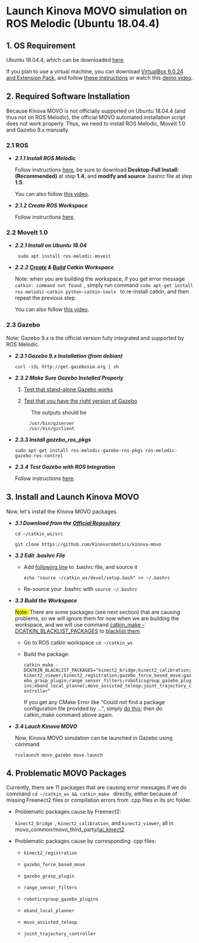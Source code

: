 
# Launch Kinova MOVO simulation on ROS Melodic (Ubuntu 18.04.4)


## 1. OS Requirement

Ubuntu 18.04.4, which can be downloaded [here](http://old-releases.ubuntu.com/releases/bionic/ubuntu-18.04.4-desktop-amd64.iso).

If you plan to use a virtual machine, you can download [VirtualBox 6.0.24 and Extension Pack](https://www.virtualbox.org/wiki/Download_Old_Builds_6_0), and follow [these instructions](https://wiki.epfl.ch/roscontrol/virtualboxmac) or watch this [demo video](https://www.youtube.com/watch?v=JzSOIW2-6BE&list=PL2kQRtildZTblkiHUDwPQopv2q5E2vd7H&index=5&t=0s).



## 2. Required Software Installation

Because Kinova MOVO is not officially supported on Ubuntu 18.04.4 (and thus not on ROS Melodic), the official MOVO automated installation script does not work properly. Thus, we need to install ROS Melodic, MoveIt 1.0 and Gazebo 9.x manually.

### 2.1 ROS

* ***2.1.1 Install ROS Melodic***

	Follow instructions [here](http://wiki.ros.org/melodic/Installation/Ubuntu), be sure to download **Desktop-Full Install: (Recommended)** at step **1.4**; and **modify and source** .bashrc file at step **1.5**.

	You can also follow [this video](https://www.youtube.com/watch?v=WKlk_2EGfM4&list=PL2kQRtildZTblkiHUDwPQopv2q5E2vd7H&index=12&t=0s).

* ***2.1.2 Create ROS Workspace***

	Follow instructions [here](http://wiki.ros.org/ROS/Tutorials/InstallingandConfiguringROSEnvironment).


### 2.2 MoveIt 1.0

* ***2.2.1 Install on Ubuntu 18.04***

	``` sudo apt install ros-melodic-moveit```

* ***2.2.2 [Create](https://ros-planning.github.io/moveit_tutorials/doc/getting_started/getting_started.html#create-a-catkin-workspace-and-download-moveit-source) & [Build](https://ros-planning.github.io/moveit_tutorials/doc/getting_started/getting_started.html#build-your-catkin-workspace) Catkin Workspace***

	Note: when you are building the workspace, if you get error message ```catkin: command not found ```, simply run command ```sudo apt-get install ros-melodic-catkin python-catkin-tools ``` to re-install catkin, and then repeat the previous step.

	You can also follow [this video](https://www.youtube.com/watch?v=Ki5wL6RHiqs).

### 2.3 Gazebo 
Note: Gazebo 9.x is the official version fully integrated and supported by ROS Melodic.

* ***2.3.1 Gazebo 9.x Installation  (from debian)***

	``` curl -sSL http://get.gazebosim.org | sh ```
	
* ***2.3.2 Make Sure Gazebo Installed Properly***

	1. [Test that stand-alone Gazebo works](http://gazebosim.org/tutorials?tut=ros_installing&cat=connect_ros#Testthatstand-aloneGazeboworks)
	2. [Test that you have the right version of Gazebo](http://gazebosim.org/tutorials?tut=ros_installing&cat=connect_ros#TestthatyouhavetherightversionofGazebo)
	
		&nbsp; &nbsp; &nbsp;The outputs should be
		
			 /usr/bin/gzserver 
			 /usr/bin/gzclient

* ***2.3.3 Install gazebo_ros_pkgs***

	```sudo apt-get install ros-melodic-gazebo-ros-pkgs ros-melodic-gazebo-ros-control ```
	
* ***2.3.4 Test Gazebo with ROS Integration***

	Follow instructions [here](http://gazebosim.org/tutorials?tut=ros_installing&cat=connect_ros#TestingGazebowithROSIntegration).

## 3. Install and Launch Kinova MOVO

Now, let's install the Kinova MOVO packages.

* ***3.1 Download from the [Official Repository](https://github.com/Kinovarobotics/kinova-movo)***

	``` cd ~/catkin_ws/src ```
	
	``` git clone https://github.com/Kinovarobotics/kinova-movo ```
	
* ***3.2 Edit .bashrc File***
	
	* Add [following line](https://github.com/Kinovarobotics/kinova-movo/wiki/1.-Setup-Instructions#kinova-movo-package-install-on-development-computer) to .bashrc file, and source it
	
		```echo "source ~/catkin_ws/devel/setup.bash" >> ~/.bashrc ```

	* Re-source your .bashrc with ```source ~/.bashrc```

* ***3.3 Build the Workspace***

	<span style="background-color: #FFFF00"> Note: </span> There are some packages (see next section) that are causing problems, so we will ignore them for now when we are building the workspace, and we will use command [catkin_make -DCATKIN_BLACKLIST_PACKAGES](https://answers.ros.org/question/54181/how-to-exclude-one-package-from-the-catkin_make-build/) to [blacklist them](https://github.com/catkin/catkin_tools/pull/152).

	* Go to ROS catkin workspace ``` cd ~/catkin_ws ```

	* Build the package:

		``` catkin_make -DCATKIN_BLACKLIST_PACKAGES="kinect2_bridge;kinect2_calibration;kinect2_viewer;kinect2_registration;gazebo_force_based_move;gazebo_grasp_plugin;range_sensor_filters;roboticsgroup_gazebo_plugins;eband_local_planner;movo_assisted_teleop;joint_trajectory_controller" ```

		If you get any CMake Error like "Could not find a package configuration file provided by ...", simply [do this](https://github.com/tu-darmstadt-ros-pkg/hector_quadrotor/issues/73#issuecomment-539649217); then do catkin_make command above again.

* ***3.4 Lauch Kinova MOVO***

	Now, Kinova MOVO simulation can be launched in Gazebo using command 

	```roslaunch movo_gazebo movo.launch ```

## 4. Problematic MOVO Packages

Currently, there are 11 packages that are causing error messages if we do command ```cd ~/catkin_ws && catkin_make ``` directly, either because of missing Freenect2 files or compilation errors from .cpp files in its src folder.

* Problematic packages cause by Freenect2:

	```kinect2_bridge ```, ```kinect2_calibration```, and ``` kinect2_viewer ```,  all in movo_common/movo_third_party/[iai_kinect2](https://github.com/Kinovarobotics/kinova-movo/tree/master/movo_common/movo_third_party/iai_kinect2)

* Problematic packages cause by corresponding .cpp files:

	* ```kinect2_registration ```

	* ```gazebo_force_based_move ```

	* ```gazebo_grasp_plugin ```

	* ```range_sensor_filters ```

	* ```roboticsgroup_gazebo_plugins ```

	* ```eband_local_planner ```

	* ```movo_assisted_teleop ```

	* ```joint_trajectory_controller ```

	
	